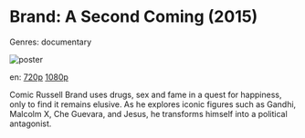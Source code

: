 # Brand: A Second Coming (2015)

Genres: documentary

![poster](http://image.tmdb.org/t/p/w500/mEYXstlM4UFceTs6eFign5n0Wjc.jpg)

en:
  [720p](magnet:?xt=urn:btih:06457F74B5E8675086328DB090651750AC416331&tr=udp://glotorrents.pw:6969/announce&tr=udp://tracker.opentrackr.org:1337/announce&tr=udp://torrent.gresille.org:80/announce&tr=udp://tracker.openbittorrent.com:80&tr=udp://tracker.coppersurfer.tk:6969&tr=udp://tracker.leechers-paradise.org:6969&tr=udp://p4p.arenabg.ch:1337&tr=udp://tracker.internetwarriors.net:1337)
  [1080p](magnet:?xt=urn:btih:CFB5A33FB194E4C1024A3637B7416ABA891E9448&tr=udp://glotorrents.pw:6969/announce&tr=udp://tracker.opentrackr.org:1337/announce&tr=udp://torrent.gresille.org:80/announce&tr=udp://tracker.openbittorrent.com:80&tr=udp://tracker.coppersurfer.tk:6969&tr=udp://tracker.leechers-paradise.org:6969&tr=udp://p4p.arenabg.ch:1337&tr=udp://tracker.internetwarriors.net:1337)
  


Comic Russell Brand uses drugs, sex and fame in a quest for happiness, only to find it remains elusive. As he explores iconic figures such as Gandhi, Malcolm X, Che Guevara, and Jesus, he transforms himself into a political antagonist.